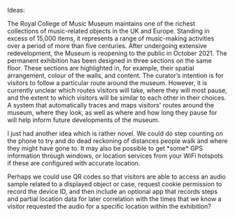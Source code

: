 Ideas:

The Royal College of Music Museum maintains one of the richest
collections of music-related objects in the UK and Europe. Standing in
excess of 15,000 items, it represents a range of music-making activities
over a period of more than five centuries. After undergoing extensive
redevelopment, the Museum is reopening to the public in October 2021.
The permanent exhibition has been designed in three sections on the same
floor. These sections are highlighted in, for example, their spatial
arrangement, colour of the walls, and content. The curator’s intention
is for visitors to follow a particular route around the museum. However,
it is currently unclear which routes visitors will take, where they will
most pause, and the extent to which visitors will be similar to each
other in their choices. A system that automatically traces and maps
visitors' routes around the museum, where they look, as well as where
and how long they pause for will help inform future developments of the
museum.

I just had another idea which is rather novel. We could do step counting
on the phone to try and do dead reckoning of distances people walk and
where they might have gone to. It may also be possible to get \*some\*
GPS information through windows, or location services from your WiFi
hotspots if these are configured with accurate location.

Perhaps we could use QR codes so that visitors are able to access an
audio sample related to a displayed object or case, request cookie
permission to record the device ID, and then include an optional app
that records steps and partial location data for later correlation with
the times that we know a visitor requested the audio for a specific
location within the exhibition?